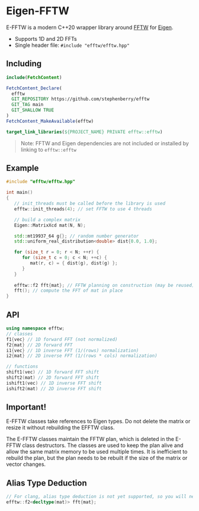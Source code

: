 # Eigen-FFTW
E-FFTW is a modern C++20 wrapper library around [FFTW](http://www.fftw.org) for [Eigen](https://eigen.tuxfamily.org/index.php?title=Main_Page).

- Supports 1D and 2D FFTs
- Single header file: `#include "efftw/efftw.hpp"`

## Including

```cmake
include(FetchContent)

FetchContent_Declare(
  efftw
  GIT_REPOSITORY https://github.com/stephenberry/efftw
  GIT_TAG main
  GIT_SHALLOW TRUE
)
FetchContent_MakeAvailable(efftw)

target_link_libraries(${PROJECT_NAME} PRIVATE efftw::efftw)
```

>  Note: FFTW and Eigen dependencies are not included or installed by linking to `efftw::efftw`

## Example

```c++
#include "efftw/efftw.hpp"

int main()
{
   // init_threads must be called before the library is used
   efftw::init_threads(4); // set FFTW to use 4 threads

   // build a complex matrix
   Eigen::MatrixXcd mat(N, N);

   std::mt19937_64 g{}; // random number generator
   std::uniform_real_distribution<double> dist{0.0, 1.0};

   for (size_t r = 0; r < N; ++r) {
      for (size_t c = 0; c < N; ++c) {
         mat(r, c) = { dist(g), dist(g) };
      }
   }
   
   efftw::f2 fft{mat}; // FFTW planning on construction (may be reused)
   fft(); // compute the FFT of mat in place
}
```

## API

```c++
using namespace efftw;
// classes
f1{vec} // 1D forward FFT (not normalized)
f2{mat} // 2D forward FFT
i1{vec} // 1D inverse FFT (1/(rows) normalization)
i2{mat} // 2D inverse FFT (1/(rows * cols) normalization)

// functions
shift1(vec) // 1D forward FFT shift
shift2(mat) // 2D forward FFT shift
ishift1(vec) // 1D inverse FFT shift
ishift2(mat) // 2D inverse FFT shift
```

## Important!

E-FFTW classes take references to Eigen types. Do not delete the matrix or resize it without rebuilding the EFFTW class.

The E-FFTW classes maintain the FFTW plan, which is deleted in the E-FFTW class destructors. The classes are used to keep the plan alive and allow the same matrix memory to be used multiple times. It is inefficient to rebuild the plan, but the plan needs to be rebuilt if the size of the matrix or vector changes.

## Alias Type Deduction

```c++
// For clang, alias type deduction is not yet supported, so you will need to write:
efftw::f2<decltype(mat)> fft{mat};
```

